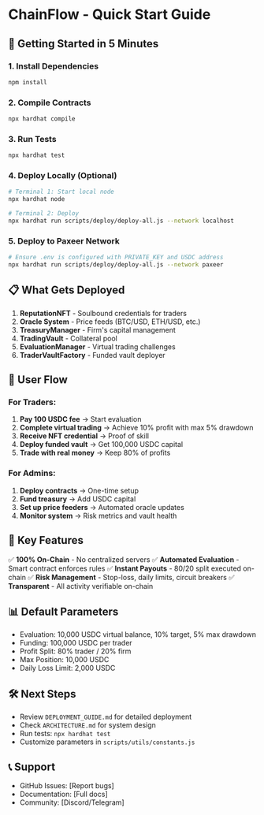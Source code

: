 # ChainFlow - Quick Start Guide

## 🚀 Getting Started in 5 Minutes

### 1. Install Dependencies

```bash
npm install
```

### 2. Compile Contracts

```bash
npx hardhat compile
```

### 3. Run Tests

```bash
npx hardhat test
```

### 4. Deploy Locally (Optional)

```bash
# Terminal 1: Start local node
npx hardhat node

# Terminal 2: Deploy
npx hardhat run scripts/deploy/deploy-all.js --network localhost
```

### 5. Deploy to Paxeer Network

```bash
# Ensure .env is configured with PRIVATE_KEY and USDC address
npx hardhat run scripts/deploy/deploy-all.js --network paxeer
```

## 📋 What Gets Deployed

1. **ReputationNFT** - Soulbound credentials for traders
2. **Oracle System** - Price feeds (BTC/USD, ETH/USD, etc.)
3. **TreasuryManager** - Firm's capital management
4. **TradingVault** - Collateral pool
5. **EvaluationManager** - Virtual trading challenges
6. **TraderVaultFactory** - Funded vault deployer

## 🎯 User Flow

### For Traders:

1. **Pay 100 USDC fee** → Start evaluation
2. **Complete virtual trading** → Achieve 10% profit with max 5% drawdown
3. **Receive NFT credential** → Proof of skill
4. **Deploy funded vault** → Get 100,000 USDC capital
5. **Trade with real money** → Keep 80% of profits

### For Admins:

1. **Deploy contracts** → One-time setup
2. **Fund treasury** → Add USDC capital
3. **Set up price feeders** → Automated oracle updates
4. **Monitor system** → Risk metrics and vault health

## 🔑 Key Features

✅ **100% On-Chain** - No centralized servers
✅ **Automated Evaluation** - Smart contract enforces rules
✅ **Instant Payouts** - 80/20 split executed on-chain
✅ **Risk Management** - Stop-loss, daily limits, circuit breakers
✅ **Transparent** - All activity verifiable on-chain

## 📊 Default Parameters

- Evaluation: 10,000 USDC virtual balance, 10% target, 5% max drawdown
- Funding: 100,000 USDC per trader
- Profit Split: 80% trader / 20% firm
- Max Position: 10,000 USDC
- Daily Loss Limit: 2,000 USDC

## 🛠️ Next Steps

- Review `DEPLOYMENT_GUIDE.md` for detailed deployment
- Check `ARCHITECTURE.md` for system design
- Run tests: `npx hardhat test`
- Customize parameters in `scripts/utils/constants.js`

## 📞 Support

- GitHub Issues: [Report bugs]
- Documentation: [Full docs]
- Community: [Discord/Telegram]
